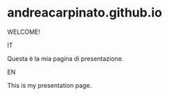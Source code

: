 # andreacarpinato.github.io
WELCOME!

IT

Questa è la mia pagina di presentazione.



EN

This is my presentation page.


